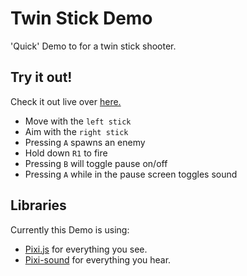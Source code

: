 # Twin Stick Demo

'Quick' Demo to for a twin stick shooter.

## Try it out!

Check it out live over [here.](https://mathissackers.github.io/TwinStickDemo/)  

* Move with the `left stick`
* Aim with the `right stick`
* Pressing `A` spawns an enemy
* Hold down `R1` to fire
* Pressing `B` will toggle pause on/off
* Pressing `A` while in the pause screen toggles sound

## Libraries
Currently this Demo is using:
* [Pixi.js](http://www.pixijs.com/) for everything you see.
* [Pixi-sound](https://github.com/pixijs/pixi-sound) for everything you hear.
